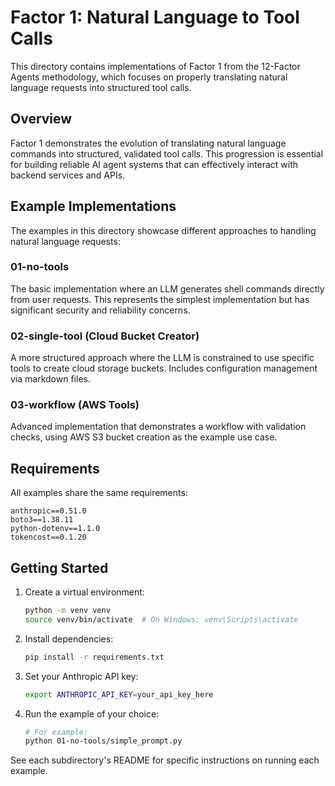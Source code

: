 # Factor 1: Natural Language to Tool Calls

This directory contains implementations of Factor 1 from the 12-Factor Agents methodology, which focuses on properly translating natural language requests into structured tool calls.

## Overview

Factor 1 demonstrates the evolution of translating natural language commands into structured, validated tool calls. This progression is essential for building reliable AI agent systems that can effectively interact with backend services and APIs.

## Example Implementations

The examples in this directory showcase different approaches to handling natural language requests:

### 01-no-tools

The basic implementation where an LLM generates shell commands directly from user requests. This represents the simplest implementation but has significant security and reliability concerns.

### 02-single-tool (Cloud Bucket Creator)

A more structured approach where the LLM is constrained to use specific tools to create cloud storage buckets. Includes configuration management via markdown files.

### 03-workflow (AWS Tools)

Advanced implementation that demonstrates a workflow with validation checks, using AWS S3 bucket creation as the example use case.

## Requirements

All examples share the same requirements:

```
anthropic==0.51.0
boto3==1.38.11
python-dotenv==1.1.0
tokencost==0.1.20
```

## Getting Started

1. Create a virtual environment:
   ```bash
   python -m venv venv
   source venv/bin/activate  # On Windows: venv\Scripts\activate
   ```

2. Install dependencies:
   ```bash
   pip install -r requirements.txt
   ```

3. Set your Anthropic API key:
   ```bash
   export ANTHROPIC_API_KEY=your_api_key_here
   ```

4. Run the example of your choice:
   ```bash
   # For example:
   python 01-no-tools/simple_prompt.py
   ```

See each subdirectory's README for specific instructions on running each example.